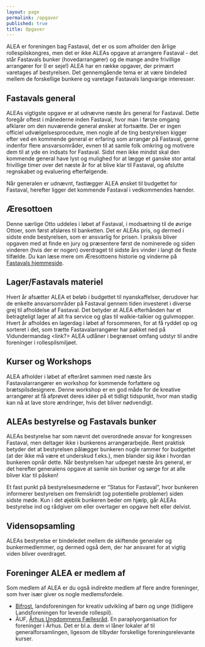 ```yaml
---
layout: page
permalink: /opgaver
published: true
title: Opgaver
---
```



ALEA er foreningen bag Fastaval, det er os som afholder den årlige rollespilskongres, men det er ikke ALEAs opgave at arrangere Fastaval - det står Fastavals bunker (hovedarrangører) og de mange andre frivillige arrangører for (I er seje!)  ALEA har en række opgaver, der primært varetages af bestyrelsen. Det gennemgående tema er at være bindeled mellem de forskellige bunkere og varetage Fastavals langvarige interesser.


## Fastavals general
ALEAs vigtigste opgave er at udnævne næste års general for Fastaval. Dette foregår oftest i månederne inden Fastaval, hvor man i første omgang afklarer om den nuværende general ønsker at fortsætte. Der er ingen officiel udvælgelsesprocedure, men nogle af de ting bestyrelsen kigger efter ved en kommende general er erfaring som arrangør på Fastaval, gerne indenfor flere ansvarsområder, evnen til at samle folk omkring og motivere dem til at yde en indsats for Fastaval. Sidst men ikke mindst skal den kommende general have lyst og mulighed for at lægge et ganske stor antal frivillige timer over det næste år for at blive klar til Fastaval, og afslutte regnskabet og evaluering efterfølgende.

Når generalen er udnævnt, fastlægger ALEA ønsket til budgettet for Fastaval, herefter ligger det kommende Fastaval i vedkommendes hænder. 


## Æresottoen
Denne særlige Otto uddeles i løbet af Fastaval, i modsætning til de øvrige Ottoer, som først afsløres til banketten. Det er ALEAs pris, og dermed i sidste ende bestyrelsen, som er ansvarlig for prisen. I praksis bliver opgaven med at finde en jury og præsentere først de nominerede og siden vinderen (hvis der er nogen) overdraget til sidste års vinder i langt de fleste tilfælde. Du kan læse mere om Æresottoens historie og vinderne på [Fastavals hjemmeside](http://www.fastaval.dk).


## Lager/Fastavals materiel
Hvert år afsætter ALEA et beløb i budgettet til nyanskaffelser, derudover har de enkelte ansvarsområder på Fastaval gennem tiden investeret i diverse grej til afholdelse af Fastaval. Det betyder at ALEA efterhånden har et betragteligt lager af alt fra service og glas til walkie-talkier og gulvmopper. Hvert år afholdes en lagerdag i løbet af forsommeren, for at få ryddet op og sorteret i det, som trætte Fastavalarrangører har pakket ned på Vidundermandag <link?> ALEA udlåner i begrænset omfang udstyr til andre foreninger i rollespilsmiljøet. 


## Kurser og Workshops
ALEA afholder i løbet af efteråret sammen med næste års Fastavalarrangører en workshop for kommende forfattere og brætspilsdesignere. Denne workshop er en god måde for de kreative arrangører at få afprøvet deres idéer på et tidligt tidspunkt, hvor man stadig kan nå at lave store ændringer, hvis det bliver nødvendigt.


## ALEAs bestyrelse og Fastavals bunker
ALEAs bestyrelse har som nævnt det overordnede ansvar for kongressen Fastaval, men deltager ikke i bunkerens arrangørarbejde. Rent praktisk betyder det at bestyrelsen pålægger bunkeren nogle rammer for budgettet (at der ikke må være et underskud f.eks.), men blander sig ikke i hvordan bunkeren opnår dette. Når bestyrelsen har udpeget næste års general, er det herefter generalens opgave at samle sin bunker og sørge for at alle bliver klar til påsken! 

Et fast punkt på bestyrelsesmøderne er “Status for Fastaval”, hvor bunkeren informerer bestyrelsen om fremskridt (og potentielle problemer) siden sidste møde. Kun i det øjeblik bunkeren beder om hjælp, går ALEAs bestyrelse ind og rådgiver om eller overtager en opgave helt eller delvist.

## Vidensopsamling
ALEAs bestyrelse er bindeledet mellem de skiftende generaler og bunkermedlemmer, og dermed også dem, der har ansvaret for at vigtig viden bliver overdraget. 


## Foreninger ALEA er medlem af
Som medlem af ALEA er du også indirekte medlem af flere andre foreninger, som hver især giver os nogle medlemsfordele.

- [Bifrost](http://www.landsforeningenbifrost.dk/), landsforeningen for kreativ udvikling af børn og unge (tidligere Landsforeningen for levende rollespil). 
- ÅUF, [Århus Ungdommens Fællesråd](http://www.aauf.dk/). En paraplyorganisation for foreninger i Århus. Det er bl.a. dem vi låner lokaler af til generalforsamlingen, ligesom de tilbyder forskellige foreningsrelevante kurser.
